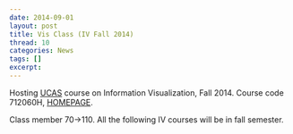 ```yaml
---
date: 2014-09-01
layout: post
title: Vis Class (IV Fall 2014)
thread: 10
categories: News
tags: []
excerpt: 
---
```


Hosting [UCAS](http://www.ucas.ac.cn/) course on Information Visualization, Fall 2014. Course code 712060H, [HOMEPAGE](http://vis.ios.ac.cn/UCAS_14_Fall/index.php/Home).

Class member 70->110. All the following IV courses will be in fall semester.